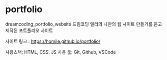 # portfolio
dreamcoding_portfolio_website
드림코딩 엘리의 나만의 웹 사이트 만들기를 듣고 제작된 포트폴리오 사이트

사이트 링크 : https://homile.github.io/portfolio/

사용스택: HTML, CSS, JS
사용 툴: Git, Github, VSCode